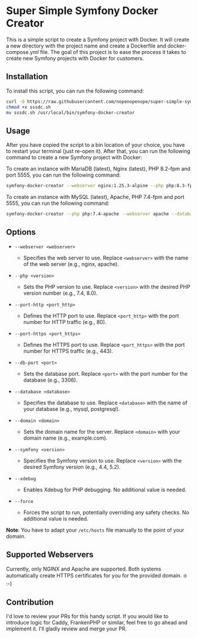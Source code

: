 # Super Simple Symfony Docker Creator

This is a simple script to create a Symfony project with Docker. It will create a new directory with the project name
and create a Dockerfile and docker-compose.yml file. The goal of this project is to ease the process it takes to create
new Symfony projects with Docker for customers.

## Installation

To install this script, you can run the following command:

```bash
curl -O https://raw.githubusercontent.com/nopenopenope/super-simple-symfony-docker-creator/master/sssdc.sh
chmod +x sssdc.sh
mv sssdc.sh /usr/local/bin/symfony-docker-creator
```

## Usage

After you have copied the script to a bin location of your choice, you have to restart your terminal (just re-open it).
After that, you can run the following command to create a new Symfony project with Docker:

To create an instance with MariaDB (latest), Nginx (latest), PHP 8.2-fpm and port 5555, you can run the following
command:

```bash
symfony-docker-creator --webserver nginx:1.25.3-alpine --php php:8.3-fpm --port-http 5555 --port-https 5556 --db-port 3317
```

To create an instance with MySQL (latest), Apache, PHP 7.4-fpm and port 5555, you can run the following
command:

```bash
symfony-docker-creator --php php:7.4-apache --webserver apache --database mysql:latest --port-http 5555 --port-https 5556 --db-port 3317
```

## Options

- `--webserver <webserver>`
    - Specifies the web server to use. Replace `<webserver>` with the name of the web server (e.g., nginx, apache).

- `--php <version>`
    - Sets the PHP version to use. Replace `<version>` with the desired PHP version number (e.g., 7.4, 8.0).

- `--port-http <port_http>`
    - Defines the HTTP port to use. Replace `<port_http>` with the port number for HTTP traffic (e.g., 80).

- `--port-https <port_https>`
    - Defines the HTTPS port to use. Replace `<port_https>` with the port number for HTTPS traffic (e.g., 443).

- `--db-port <port>`
    - Sets the database port. Replace `<port>` with the port number for the database (e.g., 3306).

- `--database <database>`
    - Specifies the database to use. Replace `<database>` with the name of your database (e.g., mysql, postgresql).

- `--domain <domain>`
    - Sets the domain name for the server. Replace `<domain>` with your domain name (e.g., example.com).

- `--symfony <version>`
    - Specifies the Symfony version to use. Replace `<version>` with the desired Symfony version (e.g., 4.4, 5.2).

- `--xdebug`
    - Enables Xdebug for PHP debugging. No additional value is needed.

- `--force`
    - Forces the script to run, potentially overriding any safety checks. No additional value is needed.

**Note**: You have to adapt your `/etc/hosts` file manually to the point of your domain.

## Supported Webservers

Currently, only NGINX and Apache are supported. Both systems automatically create HTTPS certificates for you for the
provided domain. :sparkle: :-)

## Contribution

I'd love to review your PRs for this handy script. If you would like to introduce logic for Caddy, FrankenPHP or
similar, feel free to go ahead and implement it. I'll gladly review and merge your PR.
